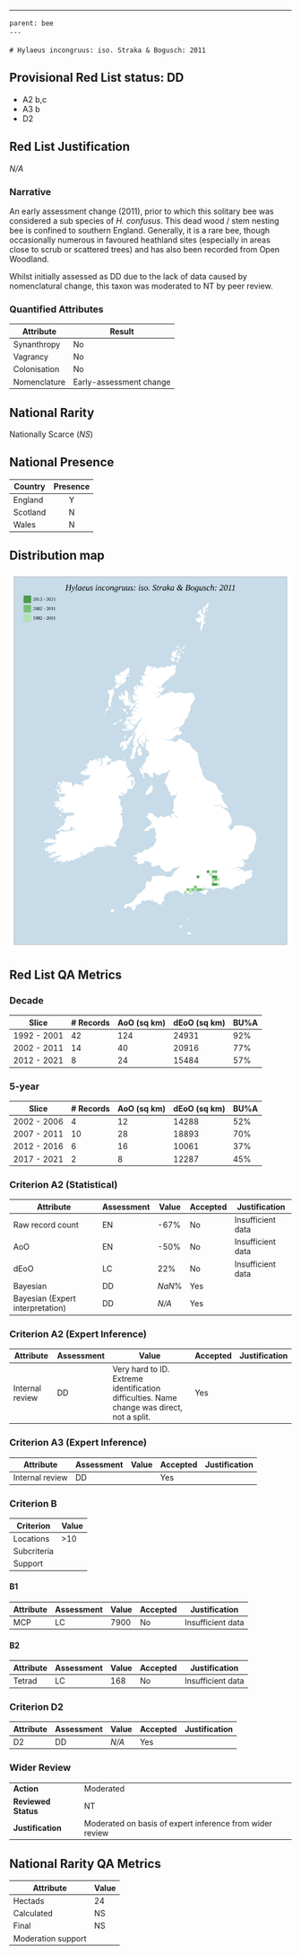 ---
    parent: bee
    ---

    # Hylaeus incongruus: iso. Straka & Bogusch: 2011

## Provisional Red List status: DD
- A2 b,c
- A3 b
- D2

## Red List Justification
*N/A*
### Narrative
An early assessment change (2011), prior to which this solitary bee was considered a sub species of *H. confusus*. This dead wood / stem nesting bee is confined to southern England. Generally, it is a rare bee, though occasionally numerous in favoured heathland sites (especially in areas close to scrub or scattered trees) and has also been recorded from Open Woodland.

Whilst initially assessed as DD due to the lack of data caused by nomenclatural change, this taxon was moderated to NT by peer review.
### Quantified Attributes
|Attribute|Result|
|---|---|
|Synanthropy|No|
|Vagrancy|No|
|Colonisation|No|
|Nomenclature|Early-assessment change|


## National Rarity
Nationally Scarce (*NS*)

## National Presence
|Country|Presence
|---|:-:|
|England|Y|
|Scotland|N|
|Wales|N|


## Distribution map
![](../map/83.svg)

## Red List QA Metrics
### Decade
| Slice | # Records | AoO (sq km) | dEoO (sq km) |BU%A |
|---|---|---|---|---|
|1992 - 2001|42|124|24931|92%|
|2002 - 2011|14|40|20916|77%|
|2012 - 2021|8|24|15484|57%|
### 5-year
| Slice | # Records | AoO (sq km) | dEoO (sq km) |BU%A |
|---|---|---|---|---|
|2002 - 2006|4|12|14288|52%|
|2007 - 2011|10|28|18893|70%|
|2012 - 2016|6|16|10061|37%|
|2017 - 2021|2|8|12287|45%|
### Criterion A2 (Statistical)
|Attribute|Assessment|Value|Accepted|Justification
|---|---|---|---|---|
|Raw record count|EN|-67%|No|Insufficient data|
|AoO|EN|-50%|No|Insufficient data|
|dEoO|LC|22%|No|Insufficient data|
|Bayesian|DD|*NaN*%|Yes||
|Bayesian (Expert interpretation)|DD|*N/A*|Yes||
### Criterion A2 (Expert Inference)
|Attribute|Assessment|Value|Accepted|Justification
|---|---|---|---|---|
|Internal review|DD|Very hard to ID. Extreme identification difficulties. Name change was direct, not a split.|Yes||
### Criterion A3 (Expert Inference)
|Attribute|Assessment|Value|Accepted|Justification
|---|---|---|---|---|
|Internal review|DD||Yes||
### Criterion B
|Criterion| Value|
|---|---|
|Locations|>10|
|Subcriteria||
|Support||
#### B1
|Attribute|Assessment|Value|Accepted|Justification
|---|---|---|---|---|
|MCP|LC|7900|No|Insufficient data|
#### B2
|Attribute|Assessment|Value|Accepted|Justification
|---|---|---|---|---|
|Tetrad|LC|168|No|Insufficient data|
### Criterion D2
|Attribute|Assessment|Value|Accepted|Justification
|---|---|---|---|---|
|D2|DD|*N/A*|Yes||
### Wider Review
|  |  |
|---|---|
|**Action**|Moderated|
|**Reviewed Status**|NT|
|**Justification**|Moderated on basis of expert inference from wider review|


## National Rarity QA Metrics
|Attribute|Value|
|---|---|
|Hectads|24|
|Calculated|NS|
|Final|NS|
|Moderation support||


